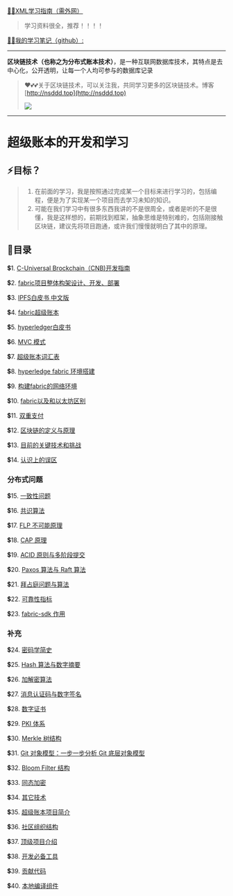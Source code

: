 [😶‍🌫️XML学习指南（需外网）](https://www.w3schools.com/xml/default.asp)

>   学习资料很全，推荐！！！！

[😶‍🌫️我的学习笔记（github）:](https://github.com/3293172751/golang-rearn)

---

**区块链技术（也称之为分布式账本技术）**，是一种互联网数据库技术，其特点是去中心化，公开透明，让每一个人均可参与的数据库记录

>   ❤️💕💕关于区块链技术，可以关注我，共同学习更多的区块链技术。博客[http://nsddd.top](http://nsddd.top)
>
>   <a href="https://wakatime.com/@3293172751/projects/hngzsvjxqc?start=2022-03-30&end=2022-04-05" title="我的区块链代码时长"> <img src="https://wakatime.com/badge/user/c445b3c6-a2bc-43a2-a24a-0828a17244b4/project/79cf7f10-4f61-42b7-92a8-dfc71cb99f4c.svg"> </a>

---

# 超级账本的开发和学习



## ⚡目标？

> 1. 在前面的学习，我是按照通过完成某一个目标来进行学习的，包括编程，便是为了实现某一个项目而去学习未知的知识。
> 2. 可能在我们学习中有很多东西我讲的不是很周全，或者是听的不是很懂，我是这样想的，前期找到框架，抽象思维是特别难的，包括刚接触区块链，建议先将项目跑通，或许我们慢慢就明白了其中的原理。



## 📃目录

💲1. [C-Universal Brockchain（CNB)开发指南](markdown/1.md)

💲2. [fabric项目整体构架设计、开发、部署](markdown/2.md)

💲3. [IPFS白皮书 中文版](markdown/3.md)

💲4. [fabric超级账本](markdown/4.md)

💲5. [hyperledger白皮书](markdown/5.md)

💲6. [MVC 模式](markdown/6.md)

💲7. [超级账本词汇表](markdown/7.md)

💲8. [hyperledge fabric 环境搭建](markdown/8.md)

💲9. [构建fabric的网络环境](markdown/9.md)

💲10. [fabric以及和以太坊区别](markdown/10.md)

💲11. [双重支付](markdown/11.md)

💲12. [区块链的定义与原理](markdown/12.md)

💲13. [目前的关键技术和挑战](markdown/13.md)

💲14. [认识上的误区](markdown/14.md)



### 分布式问题

💲15. [一致性问题](markdown/15.md)

💲16. [共识算法](markdown/16.md)

💲17. [FLP 不可能原理](markdown/17.md)

💲18. [CAP 原理](markdown/18.md)

💲19. [ACID 原则与多阶段提交](markdown/19.md)

💲20. [Paxos 算法与 Raft 算法](markdown/20.md)

💲21. [拜占庭问题与算法](markdown/21.md)

💲22. [可靠性指标](markdown/22.md)

💲23. [fabric-sdk 作用](markdown/23.md)



### 补充

💲24. [密码学简史](markdown/24.md)

💲25. [Hash 算法与数字摘要](markdown/25.md)

💲26. [加解密算法](markdown/26.md)

💲27. [消息认证码与数字签名](markdown/27.md)

💲28. [数字证书](markdown/28.md)

💲29. [PKI 体系](markdown/29.md)

💲30. [Merkle 树结构](markdown/30.md)

💲31. [Git 对象模型：一步一步分析 Git 底层对象模型](markdown/31.md)

💲32. [Bloom Filter 结构](markdown/32.md)

💲33. [同态加密](markdown/33.md)

💲34. [其它技术](markdown/34.md)

💲35. [超级账本项目简介](markdown/35.md)

💲36. [社区组织结构](markdown/36.md)

💲37. [顶级项目介绍](markdown/37.md)

💲38. [开发必备工具](markdown/38.md)

💲39. [贡献代码](markdown/39.md)

💲40. [本地编译组件](markdown/40.md)

<!--

💲41. [](markdown/41.md)

💲42. [](markdown/42.md)

💲43. [](markdown/43.md)

💲44. [](markdown/44.md)

💲45. [](markdown/45.md)

💲46. [](markdown/46.md)

💲47. [](markdown/47.md)

💲48. [](markdown/48.md)

💲49. [](markdown/49.md)

💲50. [](markdown/50.md)
-->

